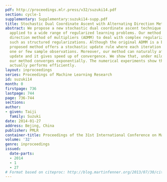 ```yaml
---
pdf: http://proceedings.mlr.press/v32/suzuki14.pdf
section: cycle-1
supplementary: Supplementary:suzuki14-supp.pdf
title: Stochastic Dual Coordinate Ascent with Alternating Direction Method of Multipliers
abstract: We propose a new stochastic dual coordinate ascent technique  that can be
  applied to a wide range of regularized learning problems. Our method is based on  alternating
  direction method of multipliers (ADMM) to deal with complex regularization functions
  such as structured regularizations. Although the original ADMM is a batch method,  the
  proposed method offers a stochastic update rule where each iteration requires only
  one or few sample observations. Moreover, our method can naturally afford mini-batch
  update and it gives speed up of convergence. We show that, under mild assumptions,
  our method converges exponentially. The numerical experiments show that our method
  actually performs efficiently.
layout: inproceedings
series: Proceedings of Machine Learning Research
id: suzuki14
month: 0
firstpage: 736
lastpage: 744
page: 736-744
sections: 
author:
- given: Taiji
  family: Suzuki
date: 2014-01-27
address: Bejing, China
publisher: PMLR
container-title: Proceedings of the 31st International Conference on Machine Learning
volume: '32'
genre: inproceedings
issued:
  date-parts:
  - 2014
  - 1
  - 27
# Format based on citeproc: http://blog.martinfenner.org/2013/07/30/citeproc-yaml-for-bibliographies/
---
```

